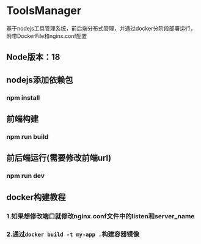 # ToolsManager
基于nodejs工具管理系统，前后端分布式管理，并通过docker分阶段部署运行，附带DockerFile和nginx.conf配置
## Node版本：18
## nodejs添加依赖包
### npm install
## 前端构建
### npm run build
## 前后端运行(需要修改前端url)
### npm run dev

## docker构建教程
### 1.如果想修改端口就修改nginx.conf文件中的listen和server_name
### 2.通过```docker build -t my-app .```构建容器镜像
